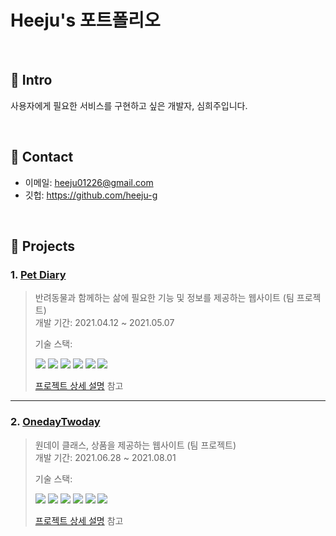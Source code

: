 # Heeju's 포트폴리오   



</br>

## :pushpin: Intro
사용자에게 필요한 서비스를 구현하고 싶은 개발자, 심희주입니다.

</br>

## :pushpin: Contact
- 이메일: heeju01226@gmail.com
- 깃헙: https://github.com/heeju-g

</br>

## :pushpin: Projects
### 1. [Pet Diary](https://github.com/heeju-g/PetDiary_jsp_servlet)
>반려동물과 함께하는 삶에 필요한 기능 및 정보를 제공하는 웹사이트 (팀 프로젝트)  
>개발 기간: 2021.04.12 ~ 2021.05.07
>  
>기술 스택:  
><p><img src="https://img.shields.io/badge/11-Java-red"/>&nbsp<img src="https://img.shields.io/badge/11-Oracle-yellow"/>&nbsp<img src="https://img.shields.io/badge/html/css-orange"/>&nbsp<img src="https://img.shields.io/badge/javascript-d95f6e"/>&nbsp<img src="https://img.shields.io/badge/3.8.8-Python-3766AB"/>&nbsp<img src="https://img.shields.io/badge/Git-grey"/>&nbsp</p>   
>  
>[프로젝트 상세 설명](https://github.com/heeju-g/PetDiary_jsp_servlet) 참고

---

### 2. [OnedayTwoday](https://github.com/heeju-g/OnedayTwoday_spring)
>원데이 클래스, 상품을 제공하는 웹사이트 (팀 프로젝트)  
>개발 기간: 2021.06.28 ~ 2021.08.01  
>  
>기술 스택:  
><p><img src="https://img.shields.io/badge/11-Java-red"/>&nbsp<img src="https://img.shields.io/badge/11-Oracle-yellow"/>&nbsp<img src="https://img.shields.io/badge/html/css-orange"/>&nbsp<img src="https://img.shields.io/badge/5.0.7-Spring-green"/>&nbsp<img src="https://img.shields.io/badge/javascript-d95f6e"/>&nbsp<img src="https://img.shields.io/badge/Git-grey"/>&nbsp</p>   
>  
>[프로젝트 상세 설명](https://github.com/heeju-g/OnedayTwoday_spring) 참고



